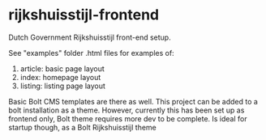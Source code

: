 # rijkshuisstijl-frontend

Dutch Government Rijkshuisstijl front-end setup.

See "examples" folder .html files for examples of:

1. article: basic page layout
2. index: homepage layout
3. listing: listing page layout

Basic Bolt CMS templates are there as well. This project can be added to a bolt installation as a theme. However, currently this has been set up as frontend only, Bolt theme requires more dev to be complete. Is ideal for startup though, as a Bolt Rijkshuisstijl theme
